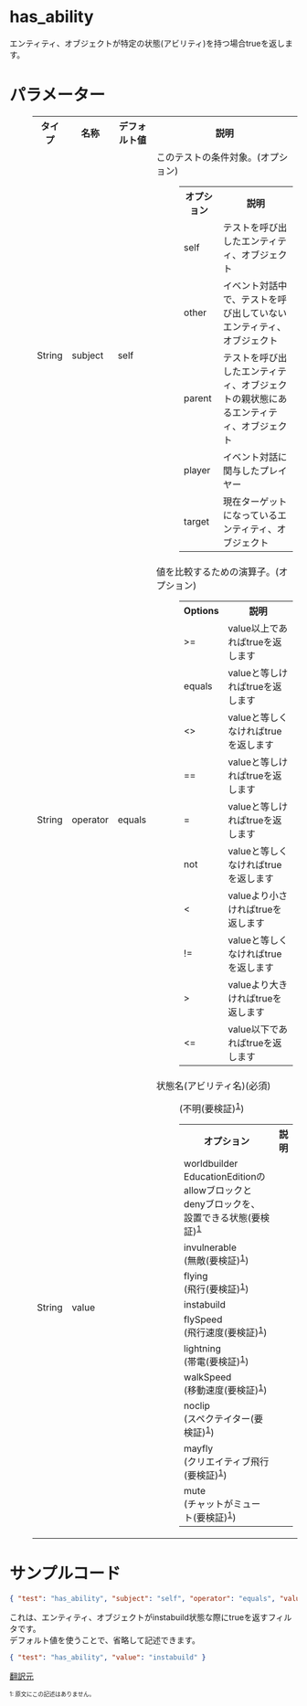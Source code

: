 # has_ability  
エンティティ、オブジェクトが特定の状態(アビリティ)を持つ場合trueを返します。

# パラメーター

<dl><dd><table class="wikitable">
<tbody><tr>
<th>タイプ</th>
<th>名称</th>
<th>デフォルト値</th>
<th>説明
</th></tr>
<tr>
<td>String
</td>
<td>subject
</td>
<td>self
</td>
<td>このテストの条件対象。(オプション)
<dl><dd><table class="wikitable">
<tbody><tr>
<th>オプション</th>
<th>説明
</th></tr>
<tr>
<td>self
</td>
<td>テストを呼び出したエンティティ、オブジェクト
</td></tr>
<tr>
<td>other
</td>
<td>イベント対話中で、テストを呼び出していないエンティティ、オブジェクト
</td></tr>
<tr>
<td>parent
</td>
<td>テストを呼び出したエンティティ、オブジェクトの親状態にあるエンティティ、オブジェクト
</td></tr>
<tr>
<td>player
</td>
<td>イベント対話に関与したプレイヤー
</td></tr>
<tr>
<td>target
</td>
<td>現在ターゲットになっているエンティティ、オブジェクト
</td></tr></tbody></table></dd></dl>
</td></tr>
<tr>
<td>String
</td>
<td>operator
</td>
<td>equals
</td>
<td>値を比較するための演算子。(オプション)
<dl><dd><table class="wikitable">
<tbody><tr>
<th>Options</th>
<th>説明
</th></tr>
<tr>
<td>&gt;=
</td>
<td>value以上であればtrueを返します
</td></tr>
<tr>
<td>equals
</td>
<td>valueと等しければtrueを返します
</td></tr>
<tr>
<td>&lt;&gt;
</td>
<td>valueと等しくなければtrueを返します
</td></tr>
<tr>
<td>==
</td>
<td>valueと等しければtrueを返します
</td></tr>
<tr>
<td>=
</td>
<td>valueと等しければtrueを返します
</td></tr>
<tr>
<td>not
</td>
<td>valueと等しくなければtrueを返します
</td></tr>
<tr>
<td>&lt;
</td>
<td>valueより小さければtrueを返します
</td></tr>
<tr>
<td>!=
</td>
<td>valueと等しくなければtrueを返します
</td></tr>
<tr>
<td>&gt;
</td>
<td>valueより大きければtrueを返します
</td></tr>
<tr>
<td>&lt;=
</td>
<td>value以下であればtrueを返します
</td></tr></tbody></table></dd></dl>
</td></tr>
<tr>
<td>String
</td>
<td>value
</td>
<td>
</td>
<td>状態名(アビリティ名)(必須)
<dl><dd><table class="wikitable">
<tbody><tr>
<th>オプション</th>
<th>説明
</th></tr>
<tr>
<td>worldbuilder<br>
EducationEditionのallowブロックとdenyブロックを、
設置できる状態(要検証)<sup><a href="#1">1</a></sup>
</td>
<td>
</td></tr>
<tr>
<td>invulnerable<br>
(無敵(要検証)<sup><a href="#1">1</a></sup>)
</td>
<td>
</td></tr>
<tr>
<td>flying<br>
(飛行(要検証)<sup><a href="#1">1</a></sup>)
</td>
<td>
</td></tr>
<tr>
<td>instabuild<br>
</td>
(不明(要検証)<sup><a href="#1">1</a></sup>)
<td>
</td></tr>
<tr>
<td>flySpeed<br>
(飛行速度(要検証)<sup><a href="#1">1</a></sup>)
</td>
<td>
</td></tr>
<tr>
<td>lightning<br>
(帯電(要検証)<sup><a href="#1">1</a></sup>)
</td>
<td>
</td></tr>
<tr>
<td>walkSpeed<br>
(移動速度(要検証)<sup><a href="#1">1</a></sup>)
</td>
<td>
</td></tr>
<tr>
<td>noclip<br>
(スペクテイター(要検証)<sup><a href="#1">1</a></sup>)
</td>
<td>
</td></tr>
<tr>
<td>mayfly<br>
(クリエイティブ飛行(要検証)<sup><a href="#1">1</a></sup>)
</td>
<td>
</td></tr>
<tr>
<td>mute<br>
(チャットがミュート(要検証)<sup><a href="#1">1</a></sup>)
</td>
<td>
</td></tr></tbody></table></dd></dl>
</td></tr></tbody></table></dd></dl>


# サンプルコード 
```json
{ "test": "has_ability", "subject": "self", "operator": "equals", "value": "instabuild" }
```
これは、エンティティ、オブジェクトがinstabuild状態な際にtrueを返すフィルタです。  
デフォルト値を使うことで、省略して記述できます。  
```json
{ "test": "has_ability", "value": "instabuild" }
```  
[翻訳元](https://minecraft.gamepedia.com/Bedrock_Edition_entity_components_documentation#has_ability)  

<span id="1" style="font-size:x-small">1: 原文にこの記述はありません。</span>
